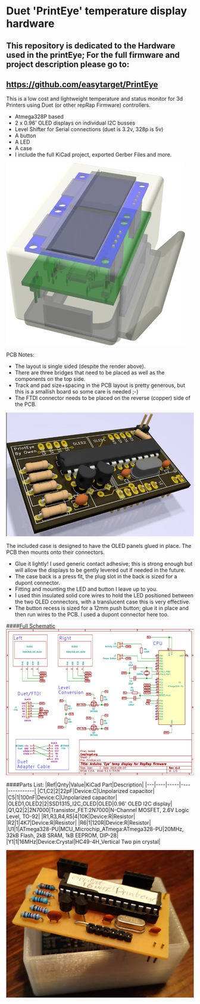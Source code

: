 # Duet 'PrintEye' temperature display hardware
## This repository is dedicated to the Hardware used in the printEye; For the full firmware and project description please go to:
## https://github.com/easytarget/PrintEye

This is a low cost and lightweight temperature and status monitor for 3d Printers using Duet (or other repRap Firmware) controllers.

* Atmega328P based
* 2 x 0.96' OLED displays on individual I2C busses
* Level Shifter for Serial connections (duet is 3.2v, 328p is 5v)
* A button
* A LED
* A case
* I include the full KiCad project, exported Gerber Files and more.

![Case Fitting](./docs/PrintEyeCase-layout.png)

PCB Notes:
* The layout is single sided (despite the render above).
 * There are three bridges that need to be placed as well as the components on the top side.
* Track and pad size+spacing in the PCB layout is pretty generous, but this is a smallish board so some care is needed ;-)
* The FTDI connector needs to be placed on the reverse (copper) side of the PCB.

![PCB](./docs/PrintEye-pcb.jpg)

The included case is designed to have the OLED panels glued in place. The PCB then mounts onto their connectors.
* Glue it lightly! I used generic contact adhesive; this is strong enough but will allow the displays to be gently levered out if needed in the future.
* The case back is a press fit, the plug slot in the back is sized for a dupont connector.
* Fitting and mounting the LED and button I leave up to you.
 * I used thin insulated solid core wires to hold the LED positioned between the two OLED connectors, with a translucent case this is very effective.
 * The button recess is sized for a 12mm push button; glue it in place and then run wires to the PCB. I used a dupont connector here too.

####[Full Schematic](./docs/PrintEye-Schematic.pdf)
![Schematic](./docs/PrintEye-Schematic.png)

####Parts List:
|Ref|Qnty|Value|KiCad Part|Description|
|---|----|-----|----|-----------|
|C1,C2|2|22pF|Device:C|Unpolarized capacitor|
|C5|1|100nF|Device:C|Unpolarized capacitor|
|OLED1,OLED2|2|SSD1315_I2C_OLED|OLED|0.96' OLED I2C display|
|Q1,Q2|2|2N7000|Transistor_FET:2N7000|N-Channel MOSFET, 2.6V Logic Level, TO-92|
|R1,R3,R4,R5|4|10K|Device:R|Resistor|
|R2|1|4K7|Device:R|Resistor|
|R6|1|120R|Device:R|Resistor|
|U1|1|ATmega328-PU|MCU_Microchip_ATmega:ATmega328-PU|20MHz, 32kB Flash, 2kB SRAM, 1kB EEPROM, DIP-28|
|Y1|1|16MHz|Device:Crystal|HC49-4H_Vertical	Two pin crystal|

![Hardware](./docs/hardware.jpg)
